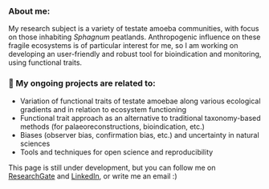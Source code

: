 ### About me:

My research subject is a variety of testate amoeba communities, with focus on those inhabiting *Sphagnum* peatlands. Anthropogenic influence on these fragile ecosystems is of particular interest for me, so I am working on developing an user-friendly and robust tool for bioindication and monitoring, using functional traits.

### 🌱 My ongoing projects are related to: 

- Variation of functional traits of testate amoebae along various ecological gradients and in relation to ecosystem functioning
- Functional trait approach as an alternative to traditional taxonomy-based methods (for palaeoreconstructions, bioindication, etc.)
- Biases (observer bias, confirmation bias, etc.) and uncertainty in natural sciences 
- Tools and techniques for open science and reproducibility

This page is still under development, but you can follow me on [ResearchGate](https://www.researchgate.net/profile/Elizaveta-Ermolaeva-2) and [LinkedIn](https://www.linkedin.com/in/elizaveta-ermolaeva-8423261a5/), or write me an email :)
